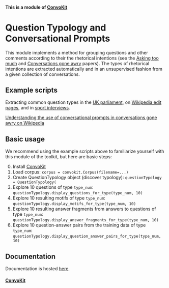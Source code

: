 #### This is a module of [ConvoKit](http://convokit.cornell.edu/)

# Question Typology and Conversational Prompts
This module implements a method for grouping questions and other comments according to their the rhetorical intentions  (see the [Asking too much](http://www.cs.cornell.edu/~cristian/Asking_too_much.html) and [Conversations gone awry](http://www.cs.cornell.edu/~cristian/Conversations_gone_awry.html) papers).  The types of rhetorical intentions are extracted automatically and in an unsupervised fashion from a given collection of conversations.

## Example scripts

Extracting common question types in the [UK parliament](https://github.com/CornellNLP/Cornell-Conversational-Analysis-Toolkit/blob/master/examples/questionTypology/parliament_question_typology.py), on [Wikipedia edit pages](https://github.com/CornellNLP/Cornell-Conversational-Analysis-Toolkit/blob/master/examples/questionTypology/wiki_question_typology.py), and in [sport interviews](https://github.com/CornellNLP/Cornell-Conversational-Analysis-Toolkit/blob/master/examples/questionTypology/tennis_question_typology.py).

[Understanding the use of conversational prompts in conversations gone awry on Wikipedia](https://github.com/CornellNLP/Cornell-Conversational-Analysis-Toolkit/blob/master/examples/conversationsGoneAwry/Conversations%20Gone%20Awry%20Prediction.ipynb)


## Basic usage

We recommend using the example scripts above to familiarize yourself with this module of the toolkit, but here are basic steps:

0. Install [ConvoKit](http://convokit.cornell.edu/)
1. Load corpus: `corpus = convokit.Corpus(filename=...)`
2. Create QuestionTypology object (discover typology): `questionTypology = QuestionTypology(`
3. Explore 10 questions of type `type_num`: `questionTypology.display_questions_for_type(type_num, 10)`
4. Explore 10 resulting motifs of type `type_num`: `questionTypology.display_motifs_for_type(type_num, 10)`
5. Explore 10 resulting answer fragments from answers to questions of type `type_num`: `questionTypology.display_answer_fragments_for_type(type_num, 10)`
6. Explore 10 question-answer pairs from the training data of type `type_num`: `questionTypology.display_question_answer_pairs_for_type(type_num, 10)`

## Documentation
Documentation is hosted [here](http://zissou.infosci.cornell.edu/socialkit/documentation/questionTypology.html).


#### [ConvoKit](http://convokit.cornell.edu/)

